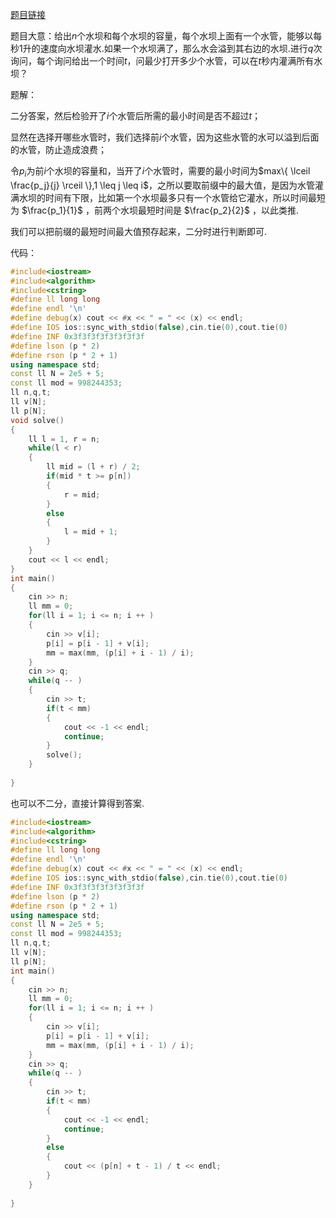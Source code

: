 [题目链接](https://codeforces.com/contest/1700/problem/D)

题目大意：给出$n$个水坝和每个水坝的容量，每个水坝上面有一个水管，能够以每秒$1$升的速度向水坝灌水.如果一个水坝满了，那么水会溢到其右边的水坝.进行$q$次询问，每个询问给出一个时间$t$，问最少打开多少个水管，可以在$t$秒内灌满所有水坝？


题解：

二分答案，然后检验开了$i$个水管后所需的最小时间是否不超过$t$；

显然在选择开哪些水管时，我们选择前$i$个水管，因为这些水管的水可以溢到后面的水管，防止造成浪费；

令$p_i$为前$i$个水坝的容量和，当开了$i$个水管时，需要的最小时间为$max\{ \lceil \frac{p_j}{j} \rceil \},1 \leq j \leq i$，之所以要取前缀中的最大值，是因为水管灌满水坝的时间有下限，比如第一个水坝最多只有一个水管给它灌水，所以时间最短为 $\frac{p_1}{1}$ ，前两个水坝最短时间是 $\frac{p_2}{2}$ ，以此类推.

我们可以把前缀的最短时间最大值预存起来，二分时进行判断即可.

代码：

```cpp
#include<iostream>
#include<algorithm>
#include<cstring>
#define ll long long
#define endl '\n'
#define debug(x) cout << #x << " = " << (x) << endl;
#define IOS ios::sync_with_stdio(false),cin.tie(0),cout.tie(0)
#define INF 0x3f3f3f3f3f3f3f3f
#define lson (p * 2)
#define rson (p * 2 + 1)
using namespace std;
const ll N = 2e5 + 5;
const ll mod = 998244353;
ll n,q,t;
ll v[N];
ll p[N];
void solve()
{
	ll l = 1, r = n;
	while(l < r)
	{
		ll mid = (l + r) / 2;
		if(mid * t >= p[n])
		{
			r = mid;
		}
		else
		{
			l = mid + 1;
		}
	}
	cout << l << endl;
}
int main()
{
	cin >> n;
	ll mm = 0;
	for(ll i = 1; i <= n; i ++ )
	{
		cin >> v[i];
		p[i] = p[i - 1] + v[i];
		mm = max(mm, (p[i] + i - 1) / i);
	}
	cin >> q;
	while(q -- )
	{
		cin >> t;
		if(t < mm)
		{
			cout << -1 << endl;
			continue;
		}
		solve();
	}
	
}
```

也可以不二分，直接计算得到答案.

```cpp
#include<iostream>
#include<algorithm>
#include<cstring>
#define ll long long
#define endl '\n'
#define debug(x) cout << #x << " = " << (x) << endl;
#define IOS ios::sync_with_stdio(false),cin.tie(0),cout.tie(0)
#define INF 0x3f3f3f3f3f3f3f3f
#define lson (p * 2)
#define rson (p * 2 + 1)
using namespace std;
const ll N = 2e5 + 5;
const ll mod = 998244353;
ll n,q,t;
ll v[N];
ll p[N];
int main()
{
	cin >> n;
	ll mm = 0;
	for(ll i = 1; i <= n; i ++ )
	{
		cin >> v[i];
		p[i] = p[i - 1] + v[i];
		mm = max(mm, (p[i] + i - 1) / i);
	}
	cin >> q;
	while(q -- )
	{
		cin >> t;
		if(t < mm)
		{
			cout << -1 << endl;
			continue;
		}
		else
		{
			cout << (p[n] + t - 1) / t << endl;
		}
	}
	
}
```



